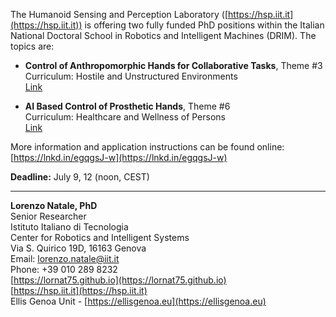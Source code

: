 The Humanoid Sensing and Perception Laboratory ([https://hsp.iit.it](https://hsp.iit.it)) is offering two fully funded PhD positions within the Italian National Doctoral School in Robotics and Intelligent Machines (DRIM). The topics are:

- **Control of Anthropomorphic Hands for Collaborative Tasks**, Theme #3  
  Curriculum: Hostile and Unstructured Environments  
  [Link](https://lnkd.in/d24f_28t)

- **AI Based Control of Prosthetic Hands**, Theme #6  
  Curriculum: Healthcare and Wellness of Persons  
  [Link](https://lnkd.in/deWPuj8g)

More information and application instructions can be found online:  
[https://lnkd.in/egqgsJ-w](https://lnkd.in/egqgsJ-w)

**Deadline:** July 9, 12 (noon, CEST)

---

**Lorenzo Natale, PhD**  
Senior Researcher  
Istituto Italiano di Tecnologia  
Center for Robotics and Intelligent Systems  
Via S. Quirico 19D, 16163 Genova  
Email: [lorenzo.natale@iit.it](mailto:lorenzo.natale@iit.it)  
Phone: +39 010 289 8232  
[https://lornat75.github.io](https://lornat75.github.io)  
[https://hsp.iit.it](https://hsp.iit.it)  
Ellis Genoa Unit - [https://ellisgenoa.eu](https://ellisgenoa.eu)
